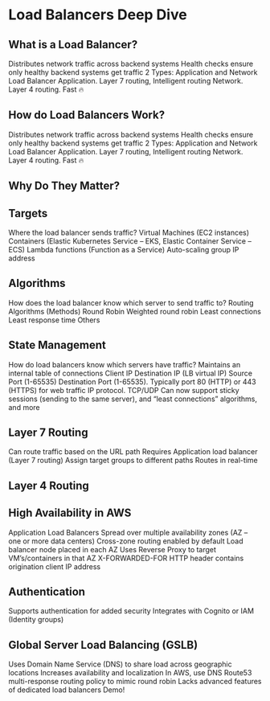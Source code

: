 # Load Balancers Deep Dive

## What is a Load Balancer?
Distributes network traffic across backend systems
Health checks ensure only healthy backend systems get traffic
2 Types: Application and Network Load Balancer
Application. Layer 7 routing, Intelligent routing
Network. Layer 4 routing. Fast 🔥


## How do Load Balancers Work?
Distributes network traffic across backend systems
Health checks ensure only healthy backend systems get traffic
2 Types: Application and Network Load Balancer
Application. Layer 7 routing, Intelligent routing
Network. Layer 4 routing. Fast 🔥


## Why Do They Matter?


## Targets
Where the load balancer sends traffic? 
Virtual Machines (EC2 instances)
Containers (Elastic Kubernetes Service – EKS, Elastic Container Service – ECS)
Lambda functions (Function as a Service)
Auto-scaling group
IP address


## Algorithms
How does the load balancer know which server to send traffic to? 
Routing Algorithms (Methods)
Round Robin 
Weighted round robin
Least connections
Least response time
Others


## State Management
How do load balancers know which servers have traffic?
Maintains an internal table of connections
Client IP
Destination IP (LB virtual IP)
Source Port (1-65535)
Destination Port (1-65535). Typically port 80 (HTTP) or 443 (HTTPS) for web traffic
IP protocol. TCP/UDP
Can now support sticky sessions (sending to the same server), and “least connections” algorithms, and more



## Layer 7 Routing
Can route traffic based on the URL path
Requires Application load balancer (Layer 7 routing)
Assign target groups to different paths
Routes in real-time

## Layer 4 Routing

## High Availability in AWS
Application Load Balancers
Spread over multiple availability zones (AZ – one or more data centers)
Cross-zone routing enabled by default
Load balancer node placed in each AZ
Uses Reverse Proxy to target VM’s/containers in that AZ
X-FORWARDED-FOR HTTP header contains origination client IP address


## Authentication
Supports authentication for added security
Integrates with Cognito or IAM (Identity groups)


## Global Server Load Balancing (GSLB)
Uses Domain Name Service (DNS) to share load across geographic locations
Increases availability and localization 
In AWS, use DNS Route53 multi-response routing policy to mimic round robin
Lacks advanced features of dedicated load balancers
Demo!

